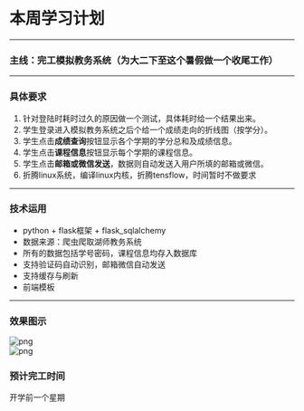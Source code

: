 # 本周学习计划
----
### 主线：完工模拟教务系统（为大二下至这个暑假做一个收尾工作）
---
### 具体要求  
1. 针对登陆时耗时过久的原因做一个测试，具体耗时给一个结果出来。
2. 学生登录进入模拟教务系统之后个给一个成绩走向的折线图（按学分）。
3. 学生点击**成绩查询**按钮显示各个学期的学分总和及成绩信息。
4. 学生点击**课程信息**按钮显示每个学期的课程信息。
5. 学生点击**邮箱或微信发送**，数据则自动发送入用户所填的邮箱或微信。
6. 折腾linux系统，编译linux内核，折腾tensflow，时间暂时不做要求
---
### 技术运用
* python + flask框架 + flask_sqlalchemy
* 数据来源：爬虫爬取湖师教务系统
* 所有的数据包括学号密码，课程信息均存入数据库
* 支持验证码自动识别，邮箱微信自动发送
* 支持缓存与刷新
* 前端模板
--- 
### 效果图示
![png](https://m.weibo.cn/status/1534169711?wm=3333_2001&from=1088193010&sourcetype=qq&featurecode=newtitle
)  
![png](https://m.weibo.cn/status/4272679819462777?wm=3333_2001&from=1088193010&sourcetype=qq&featurecode=newtitle
)
### 预计完工时间
开学前一个星期
